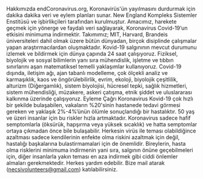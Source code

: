 Hakkımızda
endCoronavirus.org, Koronavirüs'ün yayılmasını durdurmak için dakika dakika veri ve eylem planları sunar. New England Kompleks Sistemler Enstitüsü ve işbirlikçileri tarafından kurulmuştur. Amacımız, harekete geçmek için yönerge ve faydalı veri sağlayarak, Koronavirus Covid-19’un etkisini minimuma indirmektir. 
Takımımız; MIT, Harvard, Brandeis üniversiteleri dahil olmak üzere bütün dünyadan, birçok disiplinde çalışmalar yapan araştırmacılardan oluşmaktadır. Kovid-19 salgınının mevcut durumunu izlemek ve bildirmek için dünya çapında 24 saat çalışıyoruz.
Fiziksel, biyolojik ve sosyal bilimlerin yanı sıra mühendislik, işletme ve tıbbın sınırlarını aşan matematiksel temelli yaklaşımlar kullanıyoruz.
Covid-19 dışında, iletişim ağı, ajan tabanlı modelleme, çok ölçekli analiz ve karmaşıklık, kaos ve öngörülebilirlik, evrim, ekoloji, biyolojik çeşitlilik, alturizm (Diğergamlık), sistem biyolojisi, hücresel tepki, sağlık hizmetleri, sistem mühendisliği, müzakere, askeri çatışma, etnik şiddet ve uluslararası kalkınma üzerinde çalışıyoruz.
Eyleme Çağrı
Koronavirus Kovid-19 çok hızlı bir şekilde bulaşabilen, vakaların %20'sinin hastanede tedavi görmesi gereken ve yaklaşık 2%-4%’ünün ölümle sonuçlandığı bir hastalıktır. 50 yaş ve üzeri insanlar için bu riskler hızla artmaktadır. Koronavirus sadece hafif semptomlarla (öksürük, hapşırma veya yüksek sıcaklık) ve hatta semptomlar ortaya çıkmadan önce bile bulaşabilir. Herkesin virüs ile teması olabildiğince azaltması sadece kendilerinin enfekte olma riskini azaltmak için değil, hastalığı başkalarına bulastirmamalari için de önemlidir.
Bireylerin, hasta olma risklerini minimuma indirmenin yani sıra, salgının önüne geçebilmeleri için, diğer insanlarla yakın teması en aza indirmek gibi ciddi önlemler almaları gerekmektedir. 
 Herkes yardım edebilir. Bize mail atarak (necsivolunteers@gmail.com) katılabilirsiniz.
